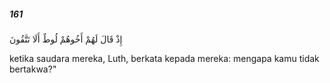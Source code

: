 ##### 161

<span class="ayah">إِذْ قَالَ لَهُمْ أَخُوهُمْ لُوطٌ أَلَا تَتَّقُونَ</span>

<span class="ayah_translation">ketika saudara mereka, Luth, berkata kepada mereka: mengapa kamu tidak bertakwa?"</span>
